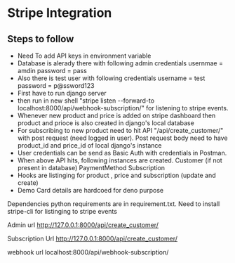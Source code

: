 # Stripe Integration
## Steps to follow
- Need To add API keys in environment variable
- Database is alerady there with following admin credentials
usernmae = amdin
password = pass
- Also there is test user with following credentials
username = test
password = p@ssword123
- First have to run django server
- then run  in new shell "stripe listen --forward-to localhost:8000/api/webhook-subscription/" for listening to stripe events.
- Whenever new product and price is added on stripe dashboard then product and prioce is also created in django's local database
- For subscribing to new product need to hit API "/api/create_customer/" with post request (need logged in user).
 Post request body need to have product_id and price_id of local django's instance
- User credentials can be send as Basic Auth with credentials in Postman.
- When above API hits, following  instances are created.
  Customer (if not present in database)
    PaymentMethod
    Subscription
- Hooks are listinging for product , price and subscription (update and create) 
- Demo Card details are hardcoed for deno purpose


Dependencies
python requirements are in requirement.txt.
Need to install stripe-cli for listinging to stripe events

Admin url
http://127.0.0.1:8000/api/create_customer/

Subscription Url 
http://127.0.0.1:8000/api/create_customer/

webhook url
localhost:8000/api/webhook-subscription/